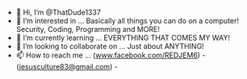 - 👋 Hi, I’m @ThatDude1337
- 👀 I’m interested in ... Basically all things you can do on a computer! Security, Coding, Programming and MORE!
- 🌱 I’m currently learning ... EVERYTHING THAT COMES MY WAY!
- 💞️ I’m looking to collaborate on ... Just about ANYTHING!
- 📫 How to reach me ... (www.facebook.com/REDJEM6) - (jesusculture83@gmail.com) - 

<!---
ThatDude1337/ThatDude1337 is a ✨ special ✨ repository because its `README.md` (this file) appears on your GitHub profile.
You can click the Preview link to take a look at your changes.
--->
